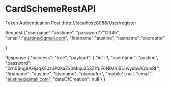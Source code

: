 # CardSchemeRestAPI
Token Authentication
Post :http://localhost:8086/User/register

Request
{"username":"austinee",
"password":"12345",
"email":"austine@gmail.com",
"firstname":"austine",
"lastname":"okoroafor"
	
}

Response
{
    "success": "true",
    "payload": {
        "id": 1,
        "username": "austine",
        "password": "$2a$10$ng8AHjaqXEJzJP0XaZx0Muju353Z/fuE6NlM/LBU.wysbvAQbmRI.",
        "firstname": "austine",
        "lastname": "okoroafor",
        "mobile": null,
        "email": "austine@gmail.com",
        "dateOfCreation": null
    }
}
